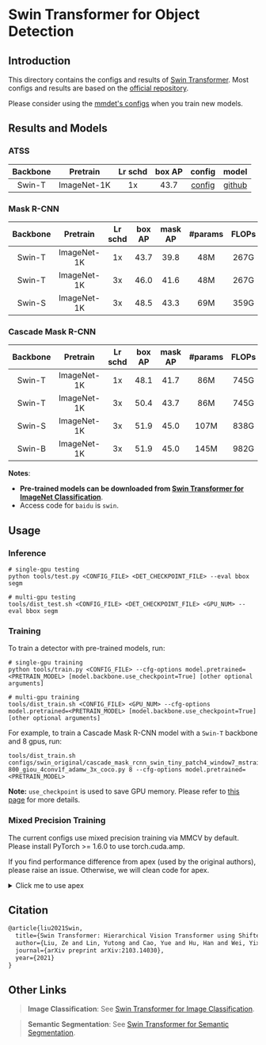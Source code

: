 # Swin Transformer for Object Detection

## Introduction

<!-- [ALGORITHM] -->

This directory contains the configs and results of [Swin Transformer](https://arxiv.org/abs/2103.14030).
Most configs and results are based on the [official repository](https://github.com/SwinTransformer/Swin-Transformer-Object-Detection).

Please consider using the [mmdet's configs](../swin/) when you train new models.

## Results and Models

### ATSS

| Backbone |  Pretrain   | Lr schd | box AP |                       config                       |                                                                    model                                                                    |
| :------: | :---------: | :-----: | :----: | :------------------------------------------------: | :-----------------------------------------------------------------------------------------------------------------------------------------: |
|  Swin-T  | ImageNet-1K |   1x    |  43.7  | [config](atss_swint_fpn_fp16_4x4_adamw_1x_coco.py) | [github](https://github.com/shinya7y/weights/releases/download/v1.0.0/atss_swint_fpn_fp16_4x4_adamw_1x_coco_20210502_epoch_12-3c37c44b.pth) |

### Mask R-CNN

| Backbone |  Pretrain   | Lr schd | box AP | mask AP | #params | FLOPs |                                     config                                     |                                                                                          log                                                                                          |                                                                                      model                                                                                       |
| :------: | :---------: | :-----: | :----: | :-----: | :-----: | :---: | :----------------------------------------------------------------------------: | :-----------------------------------------------------------------------------------------------------------------------------------------------------------------------------------: | :------------------------------------------------------------------------------------------------------------------------------------------------------------------------------: |
|  Swin-T  | ImageNet-1K |   1x    |  43.7  |  39.8   |   48M   | 267G  | [config](mask_rcnn_swin_tiny_patch4_window7_mstrain_480-800_adamw_1x_coco.py)  | [github](https://github.com/SwinTransformer/storage/releases/download/v1.0.3/mask_rcnn_swin_tiny_patch4_window7_1x.log.json)/[baidu](https://pan.baidu.com/s/1bYZk7BIeFEozjRNUesxVWg) | [github](https://github.com/SwinTransformer/storage/releases/download/v1.0.3/mask_rcnn_swin_tiny_patch4_window7_1x.pth)/[baidu](https://pan.baidu.com/s/19UOW0xl0qc-pXQ59aFKU5w) |
|  Swin-T  | ImageNet-1K |   3x    |  46.0  |  41.6   |   48M   | 267G  | [config](mask_rcnn_swin_tiny_patch4_window7_mstrain_480-800_adamw_3x_coco.py)  |  [github](https://github.com/SwinTransformer/storage/releases/download/v1.0.2/mask_rcnn_swin_tiny_patch4_window7.log.json)/[baidu](https://pan.baidu.com/s/1Te-Ovk4yaavmE4jcIOPAaw)   |  [github](https://github.com/SwinTransformer/storage/releases/download/v1.0.2/mask_rcnn_swin_tiny_patch4_window7.pth)/[baidu](https://pan.baidu.com/s/1YpauXYAFOohyMi3Vkb6DBg)   |
|  Swin-S  | ImageNet-1K |   3x    |  48.5  |  43.3   |   69M   | 359G  | [config](mask_rcnn_swin_small_patch4_window7_mstrain_480-800_adamw_3x_coco.py) |  [github](https://github.com/SwinTransformer/storage/releases/download/v1.0.2/mask_rcnn_swin_small_patch4_window7.log.json)/[baidu](https://pan.baidu.com/s/1ymCK7378QS91yWlxHMf1yw)  |  [github](https://github.com/SwinTransformer/storage/releases/download/v1.0.2/mask_rcnn_swin_small_patch4_window7.pth)/[baidu](https://pan.baidu.com/s/1V4w4aaV7HSjXNFTOSA6v6w)  |

### Cascade Mask R-CNN

| Backbone |  Pretrain   | Lr schd | box AP | mask AP | #params | FLOPs |                                               config                                                |                                                                                              log                                                                                              |                                                                                          model                                                                                           |
| :------: | :---------: | :-----: | :----: | :-----: | :-----: | :---: | :-------------------------------------------------------------------------------------------------: | :-------------------------------------------------------------------------------------------------------------------------------------------------------------------------------------------: | :--------------------------------------------------------------------------------------------------------------------------------------------------------------------------------------: |
|  Swin-T  | ImageNet-1K |   1x    |  48.1  |  41.7   |   86M   | 745G  | [config](cascade_mask_rcnn_swin_tiny_patch4_window7_mstrain_480-800_giou_4conv1f_adamw_1x_coco.py)  | [github](https://github.com/SwinTransformer/storage/releases/download/v1.0.3/cascade_mask_rcnn_swin_tiny_patch4_window7_1x.log.json)/[baidu](https://pan.baidu.com/s/1x4vnorYZfISr-d_VUSVQCA) | [github](https://github.com/SwinTransformer/storage/releases/download/v1.0.3/cascade_mask_rcnn_swin_tiny_patch4_window7_1x.pth)/[baidu](https://pan.baidu.com/s/1vFwbN1iamrtwnQSxMIW4BA) |
|  Swin-T  | ImageNet-1K |   3x    |  50.4  |  43.7   |   86M   | 745G  | [config](cascade_mask_rcnn_swin_tiny_patch4_window7_mstrain_480-800_giou_4conv1f_adamw_3x_coco.py)  |  [github](https://github.com/SwinTransformer/storage/releases/download/v1.0.2/cascade_mask_rcnn_swin_tiny_patch4_window7.log.json)/[baidu](https://pan.baidu.com/s/1GW_ic617Ak_NpRayOqPSOA)   |  [github](https://github.com/SwinTransformer/storage/releases/download/v1.0.2/cascade_mask_rcnn_swin_tiny_patch4_window7.pth)/[baidu](https://pan.baidu.com/s/1i-izBrODgQmMwTv6F6-x3A)   |
|  Swin-S  | ImageNet-1K |   3x    |  51.9  |  45.0   |  107M   | 838G  | [config](cascade_mask_rcnn_swin_small_patch4_window7_mstrain_480-800_giou_4conv1f_adamw_3x_coco.py) |  [github](https://github.com/SwinTransformer/storage/releases/download/v1.0.2/cascade_mask_rcnn_swin_small_patch4_window7.log.json)/[baidu](https://pan.baidu.com/s/17Vyufk85vyocxrBT1AbavQ)  |  [github](https://github.com/SwinTransformer/storage/releases/download/v1.0.2/cascade_mask_rcnn_swin_small_patch4_window7.pth)/[baidu](https://pan.baidu.com/s/1Sv9-gP1Qpl6SGOF6DBhUbw)  |
|  Swin-B  | ImageNet-1K |   3x    |  51.9  |  45.0   |  145M   | 982G  | [config](cascade_mask_rcnn_swin_base_patch4_window7_mstrain_480-800_giou_4conv1f_adamw_3x_coco.py)  |  [github](https://github.com/SwinTransformer/storage/releases/download/v1.0.2/cascade_mask_rcnn_swin_base_patch4_window7.log.json)/[baidu](https://pan.baidu.com/s/1UZAR39g-0kE_aGrINwfVHg)   |  [github](https://github.com/SwinTransformer/storage/releases/download/v1.0.2/cascade_mask_rcnn_swin_base_patch4_window7.pth)/[baidu](https://pan.baidu.com/s/1tHoC9PMVnldQUAfcF6FT3A)   |

<!--

### RepPoints V2

| Backbone |  Pretrain   | Lr schd | box AP | mask AP | #params | FLOPs |
| :------: | :---------: | :-----: | :----: | :-----: | :-----: | :---: |
|  Swin-T  | ImageNet-1K |   3x    |  50.0  |    -    |   45M   | 283G  |

### Mask RepPoints V2

| Backbone |  Pretrain   | Lr schd | box AP | mask AP | #params | FLOPs |
| :------: | :---------: | :-----: | :----: | :-----: | :-----: | :---: |
|  Swin-T  | ImageNet-1K |   3x    |  50.3  |  43.6   |   47M   | 292G  |

-->

**Notes**:

- **Pre-trained models can be downloaded from [Swin Transformer for ImageNet Classification](https://github.com/microsoft/Swin-Transformer)**.
- Access code for `baidu` is `swin`.

## Usage

### Inference

```
# single-gpu testing
python tools/test.py <CONFIG_FILE> <DET_CHECKPOINT_FILE> --eval bbox segm

# multi-gpu testing
tools/dist_test.sh <CONFIG_FILE> <DET_CHECKPOINT_FILE> <GPU_NUM> --eval bbox segm
```

### Training

To train a detector with pre-trained models, run:

```
# single-gpu training
python tools/train.py <CONFIG_FILE> --cfg-options model.pretrained=<PRETRAIN_MODEL> [model.backbone.use_checkpoint=True] [other optional arguments]

# multi-gpu training
tools/dist_train.sh <CONFIG_FILE> <GPU_NUM> --cfg-options model.pretrained=<PRETRAIN_MODEL> [model.backbone.use_checkpoint=True] [other optional arguments]
```

For example, to train a Cascade Mask R-CNN model with a `Swin-T` backbone and 8 gpus, run:

```
tools/dist_train.sh configs/swin_original/cascade_mask_rcnn_swin_tiny_patch4_window7_mstrain_480-800_giou_4conv1f_adamw_3x_coco.py 8 --cfg-options model.pretrained=<PRETRAIN_MODEL>
```

**Note:** `use_checkpoint` is used to save GPU memory. Please refer to [this page](https://pytorch.org/docs/stable/checkpoint.html) for more details.

### Mixed Precision Training

The current configs use mixed precision training via MMCV by default.
Please install PyTorch >= 1.6.0 to use torch.cuda.amp.

If you find performance difference from apex (used by the original authors), please raise an issue.
Otherwise, we will clean code for apex.

<details>
<summary>Click me to use apex</summary>

To install apex, run:

```bash
git clone https://github.com/NVIDIA/apex
cd apex
pip install -v --disable-pip-version-check --no-cache-dir --global-option="--cpp_ext" --global-option="--cuda_ext" ./
```

Modify configs with the following code:

```python
runner = dict(type='EpochBasedRunnerAmp', max_epochs=36)
fp16 = None
optimizer_config = dict(
    type='ApexOptimizerHook',
    update_interval=1,
    grad_clip=None,
    coalesce=True,
    bucket_size_mb=-1,
    use_fp16=True,
)
```

</details>

## Citation

```latex
@article{liu2021Swin,
  title={Swin Transformer: Hierarchical Vision Transformer using Shifted Windows},
  author={Liu, Ze and Lin, Yutong and Cao, Yue and Hu, Han and Wei, Yixuan and Zhang, Zheng and Lin, Stephen and Guo, Baining},
  journal={arXiv preprint arXiv:2103.14030},
  year={2021}
}
```

## Other Links

> **Image Classification**: See [Swin Transformer for Image Classification](https://github.com/microsoft/Swin-Transformer).

> **Semantic Segmentation**: See [Swin Transformer for Semantic Segmentation](https://github.com/SwinTransformer/Swin-Transformer-Semantic-Segmentation).
